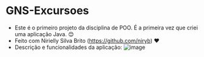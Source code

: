 # GNS-Excursoes
- Este é o primeiro projeto da disciplina de POO. É a primeira vez que criei uma aplicação Java. 😊
- Feito com Nirielly Silva Brito (https://github.com/niryb) ❤️
- Descrição e funcionalidades da aplicação:
![image](https://github.com/joseguilherme-fs/GNS-Excursoes/assets/115367378/ebbb22d8-cd7c-4c6a-a131-703d2025bddf)
